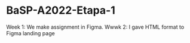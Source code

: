 # BaSP-A2022-Etapa-1
Week 1: We make assignment in Figma.
Wwwk 2: I gave HTML format to Figma landing page